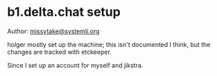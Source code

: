 # b1.delta.chat setup

Author: missytake@systemli.org

holger mostly set up the machine; this isn't documented I think, but the
changes are tracked with etckeeper.

Since I set up an account for myself and jikstra.

